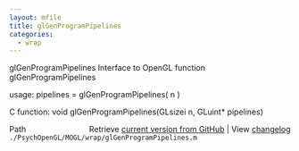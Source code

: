 ```yaml
---
layout: mfile
title: glGenProgramPipelines
categories:
  - wrap
---
```


glGenProgramPipelines  Interface to OpenGL function glGenProgramPipelines

usage:  pipelines = glGenProgramPipelines\( n \)

C function:  void glGenProgramPipelines\(GLsizei n, GLuint\* pipelines\)


<div class="code_header" style="text-align:right;">
  <span style="float:left;">Path&nbsp;&nbsp;</span> <span class="counter">Retrieve <a href=
  "https://raw.github.com/Psychtoolbox-3/Psychtoolbox-3/beta/./PsychOpenGL/MOGL/wrap/glGenProgramPipelines.m">current version from GitHub</a> | View <a href=
  "https://github.com/Psychtoolbox-3/Psychtoolbox-3/commits/beta/./PsychOpenGL/MOGL/wrap/glGenProgramPipelines.m">changelog</a></span>
</div>
<div class="code">
  <code>./PsychOpenGL/MOGL/wrap/glGenProgramPipelines.m</code>
</div>

